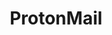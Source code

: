 ---
title: ProtonMail
crosslinks:
- ProtonVPN
- privacy
- privacytoolsIO
- autotldr
- xkcd
- VPN
- hearthstone
- ALLCAPS
- technology
- KeePass
- sysadmin
- emailprivacy
- LineageOS
- Sync
- protonvpn
- funny
- signal
- Hosting
- androidroot
---